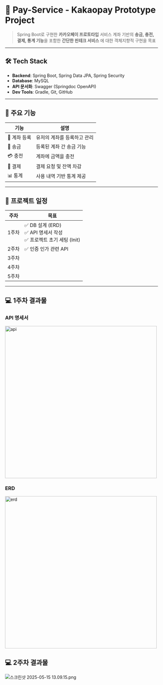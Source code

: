 # 💸 Pay-Service - Kakaopay Prototype Project

> Spring Boot로 구현한 **카카오페이 프로토타입** 서비스
> 계좌 기반의 **송금, 충전, 결제, 통계 기능**을 포함한 **간단한 핀테크 서비스** 에 대한 객체지향적 구현을 목표

---

## 🛠️ Tech Stack

- **Backend**: Spring Boot, Spring Data JPA, Spring Security
- **Database**: MySQL
- **API 문서화**: Swagger (Springdoc OpenAPI)
- **Dev Tools**: Gradle, Git, GitHub

---

## 🔧 주요 기능

| 기능 | 설명 |
|------|------|
| 🔐 계좌 등록 | 유저의 계좌를 등록하고 관리 |
| 💸 송금 | 등록된 계좌 간 송금 기능 |
| 💳 충전 | 계좌에 금액을 충전 |
| 🧾 결제 | 결제 요청 및 잔액 차감 |
| 📊 통계 | 사용 내역 기반 통계 제공 |

---

## 📅 프로젝트 일정

| 주차 | 목표                                                       |
|------|----------------------------------------------------------|
| 1주차 | ✅ DB 설계 (ERD) <br> ✅ API 명세서 작성 <br> ✅ 프로젝트 초기 세팅 (Init) |
| 2주차 | ✅ 인증 인가 관련 API                                           |
| 3주차 |                                                          |
| 4주차 |                                                          |
| 5주차 |                                                          |

---

## 💻 1주차 결과물
### API 명세서
<img height="500" alt="api" src="https://github.com/user-attachments/assets/cc81546c-398e-4a78-abc2-8bd49e9e544c" />


### ERD
<img height="500" alt="erd" src="https://github.com/user-attachments/assets/22e08596-706e-4b2f-a89e-a47bb2d4626e" />

## 💻 2주차 결과물
![스크린샷 2025-05-15 13.09.15.png](..%2F..%2F..%2F..%2F..%2Fvar%2Ffolders%2F2l%2F5psj0p692w30jhz8mq14qkfh0000gn%2FT%2FTemporaryItems%2FNSIRD_screencaptureui_qE61qv%2F%EC%8A%A4%ED%81%AC%EB%A6%B0%EC%83%B7%202025-05-15%2013.09.15.png)
